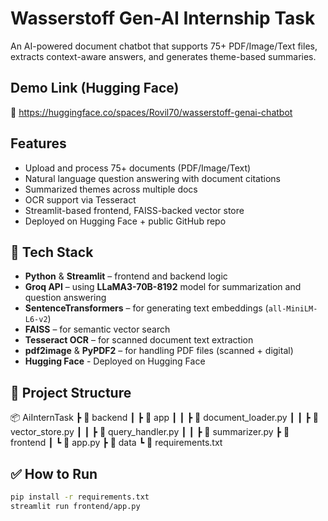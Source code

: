 # Wasserstoff Gen-AI Internship Task

An AI-powered document chatbot that supports 75+ PDF/Image/Text files, extracts context-aware answers, and generates theme-based summaries.


## Demo Link (Hugging Face)
🔗 https://huggingface.co/spaces/Rovil70/wasserstoff-genai-chatbot


## Features
- Upload and process 75+ documents (PDF/Image/Text)
- Natural language question answering with document citations
- Summarized themes across multiple docs
- OCR support via Tesseract
- Streamlit-based frontend, FAISS-backed vector store
- Deployed on Hugging Face + public GitHub repo



## 🚀 Tech Stack
- **Python** & **Streamlit** – frontend and backend logic
- **Groq API** – using **LLaMA3-70B-8192** model for summarization and question answering
- **SentenceTransformers** – for generating text embeddings (`all-MiniLM-L6-v2`)
- **FAISS** – for semantic vector search
- **Tesseract OCR** – for scanned document text extraction
- **pdf2image** & **PyPDF2** – for handling PDF files (scanned + digital)
- **Hugging Face** - Deployed on Hugging Face



## 📁 Project Structure
📦 AiInternTask
┣ 📂 backend
┃ ┣ 📂 app
┃ ┃ ┣ 📜 document_loader.py
┃ ┃ ┣ 📜 vector_store.py
┃ ┃ ┣ 📜 query_handler.py
┃ ┃ ┣ 📜 summarizer.py
┣ 📂 frontend
┃ ┗ 📜 app.py
┣ 📂 data
┗ 📜 requirements.txt




## ✅ How to Run

```bash
pip install -r requirements.txt
streamlit run frontend/app.py
